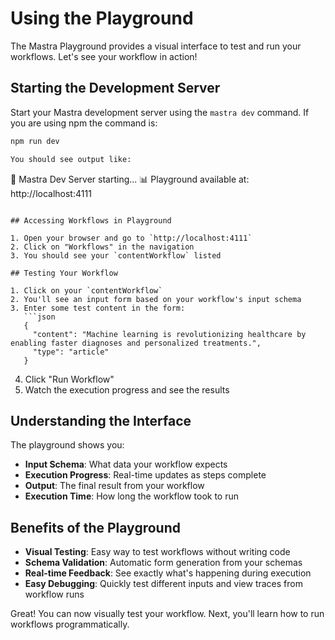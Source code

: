 # Using the Playground

The Mastra Playground provides a visual interface to test and run your workflows. Let's see your workflow in action!

## Starting the Development Server

Start your Mastra development server using the `mastra dev` command. If you are using npm the command is:

```bash
npm run dev

You should see output like:
```

🚀 Mastra Dev Server starting...
📊 Playground available at: http://localhost:4111

````

## Accessing Workflows in Playground

1. Open your browser and go to `http://localhost:4111`
2. Click on "Workflows" in the navigation
3. You should see your `contentWorkflow` listed

## Testing Your Workflow

1. Click on your `contentWorkflow`
2. You'll see an input form based on your workflow's input schema
3. Enter some test content in the form:
   ```json
   {
     "content": "Machine learning is revolutionizing healthcare by enabling faster diagnoses and personalized treatments.",
     "type": "article"
   }
````

4. Click "Run Workflow"
5. Watch the execution progress and see the results

## Understanding the Interface

The playground shows you:

- **Input Schema**: What data your workflow expects
- **Execution Progress**: Real-time updates as steps complete
- **Output**: The final result from your workflow
- **Execution Time**: How long the workflow took to run

## Benefits of the Playground

- **Visual Testing**: Easy way to test workflows without writing code
- **Schema Validation**: Automatic form generation from your schemas
- **Real-time Feedback**: See exactly what's happening during execution
- **Easy Debugging**: Quickly test different inputs and view traces from workflow runs

Great! You can now visually test your workflow. Next, you'll learn how to run workflows programmatically.
